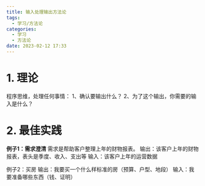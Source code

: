 ```yaml
---
title: 输入处理输出方法论
tags:
  - 学习/方法论
categories:
  - 学习
  - 方法论
date: 2023-02-12 17:33
---
```

# 1. 理论

程序思维，处理任何事情：
1、确认要输出什么？
2、为了这个输出，你需要的输入是什么？

# 2. 最佳实践

**例子1：需求澄清**
需求是帮助客户整理上年的财物报表。
输出：该客户上年的财物报表，表头是季度、收入、支出等
输入：该客户上年的运营数据

例子2：买房
输出：我要买一个什么样标准的房（预算、户型、地段）
输入：我要准备哪些东西（钱、证明）